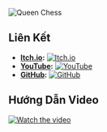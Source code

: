 ![Queen Chess](game_screenshot.png)

## Liên Kết

- **[Itch.io](https://annguyen011.itch.io/uni3d-1-queenchess):** [![Itch.io](https://img.shields.io/badge/-Itch.io-FA5C5C?style=flat-square&logo=itch.io&logoColor=white)](https://annguyen011.itch.io/uni3d-1-queenchess)
- **[YouTube](https://www.youtube.com/watch?v=HTVz3UnZK1Q):** [![YouTube](https://img.shields.io/badge/-YouTube-FF0000?style=flat-square&logo=youtube&logoColor=white)](https://www.youtube.com/watch?v=HTVz3UnZK1Q)
- **[GitHub](https://github.com/Annguyen011/Uni3D_1_QueenChess):** [![GitHub](https://img.shields.io/badge/-GitHub-181717?style=flat-square&logo=github&logoColor=white)](https://github.com/Annguyen011/Uni3D_1_QueenChess)

## Hướng Dẫn Video

[![Watch the video](youtube_thumbnail.png)](https://www.youtube.com/watch?v=HTVz3UnZK1Q)
